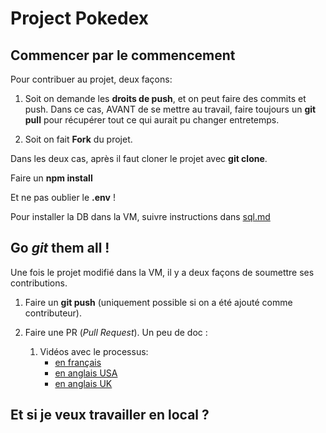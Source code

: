# Project Pokedex

## Commencer par le commencement

Pour contribuer au projet, deux façons:

1. Soit on demande les **droits de push**, et on peut faire des commits et push. Dans ce cas, AVANT de se mettre au travail, faire toujours un **git pull** pour récupérer tout ce qui aurait pu changer entretemps.

2. Soit on fait **Fork** du projet.

Dans les deux cas, après il faut cloner le projet avec **git clone**.

Faire un **npm install**

Et ne pas oublier le **.env** !

Pour installer la DB dans la VM, suivre instructions dans [sql.md](./sql.md)

## Go *git* them all !

Une fois le projet modifié dans la VM, il y a deux façons de soumettre ses contributions.

1. Faire un **git push** (uniquement possible si on a été ajouté comme contributeur).

2. Faire une PR (*Pull Request*). Un peu de doc : 

    1. Vidéos avec le processus: 
        - [en français](https://www.youtube.com/watch?v=U5xYWy6zJGY)
        - [en anglais USA](https://www.youtube.com/watch?v=oFYyTZwMyAg) 
        - [en anglais UK](https://www.youtube.com/watch?v=VkC7O-66n3U) 


## Et si je veux travailler en local ?
